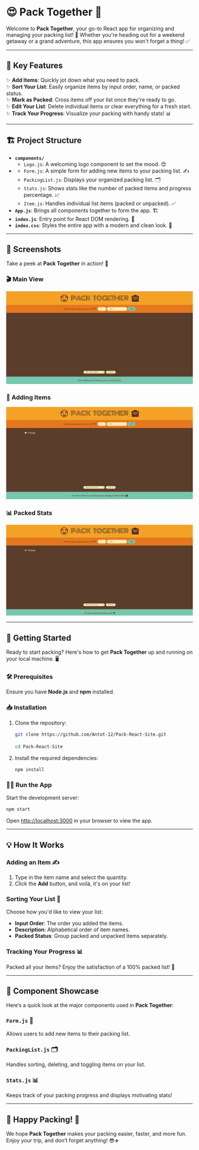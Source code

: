 # 😍 Pack Together 💼

Welcome to **Pack Together**, your go-to React app for organizing and managing your packing list! 🧳 Whether you're heading out for a weekend getaway or a grand adventure, this app ensures you won't forget a thing! ✅

---

## 🌟 Key Features

✨ **Add Items**: Quickly jot down what you need to pack.  
✨ **Sort Your List**: Easily organize items by input order, name, or packed status.  
✨ **Mark as Packed**: Cross items off your list once they're ready to go.  
✨ **Edit Your List**: Delete individual items or clear everything for a fresh start.  
✨ **Track Your Progress**: Visualize your packing with handy stats! 📊  

---

## 🏗️ Project Structure

- **`components/`**  
  - `Logo.js`: A welcoming logo component to set the mood. 😍  
- 
  - `Form.js`: A simple form for adding new items to your packing list. ✍️  
  - `PackingList.js`: Displays your organized packing list. 🗂️  
  - `Stats.js`: Shows stats like the number of packed items and progress percentage. 📈  
  - `Item.js`: Handles individual list items (packed or unpacked). ✅  
- **`App.js`**: Brings all components together to form the app. 🏗️  
- **`index.js`**: Entry point for React DOM rendering. 🚀  
- **`index.css`**: Styles the entire app with a modern and clean look. 🎨  

---

## 📸 Screenshots

Take a peek at **Pack Together** in action! 🌟

### 🎬 Main View
![Main View](src/screens/main-view.png)

### 🛒 Adding Items
![Adding Items](src/screens/add-item.png)

### 📊 Packed Stats
![Packed Stats](src/screens/stats-view.png)

---

## 🚀 Getting Started

Ready to start packing? Here's how to get **Pack Together** up and running on your local machine. 🖥️

### 🛠️ Prerequisites

Ensure you have **Node.js** and **npm** installed.  

### 📥 Installation

1. Clone the repository:
   ```bash
   git clone https://github.com/Antot-12/Pack-React-Site.git
   
   cd Pack-React-Site

2. Install the required dependencies:
   ```bash
   npm install
   ```

### 🏃‍♂️ Run the App

Start the development server:
```bash
npm start
```
Open [http://localhost:3000](http://localhost:3000) in your browser to view the app.

---

## 💡 How It Works

### Adding an Item ✍️
1. Type in the item name and select the quantity.
2. Click the **Add** button, and voilà, it's on your list!

### Sorting Your List 🔀
Choose how you'd like to view your list:
- **Input Order**: The order you added the items.
- **Description**: Alphabetical order of item names.
- **Packed Status**: Group packed and unpacked items separately.

### Tracking Your Progress 📊
Packed all your items? Enjoy the satisfaction of a 100% packed list! 🎉

---

## 🧩 Component Showcase

Here’s a quick look at the major components used in **Pack Together**:

### `Form.js` 📝
Allows users to add new items to their packing list.

### `PackingList.js` 🗂️
Handles sorting, deleting, and toggling items on your list.

### `Stats.js` 📊
Keeps track of your packing progress and displays motivating stats!

---

## 🤝 Happy Packing! 🎒

We hope **Pack Together** makes your packing easier, faster, and more fun. Enjoy your trip, and don’t forget anything! 😎✈️

